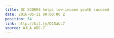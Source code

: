 ```yaml
---
title: DC SCORES helps low-income youth succeed
date: 2016-05-11 00:00:00 Z
position: 54
link: http://bit.ly/DCSabc7
source: WJLA ABC-7
---
```



